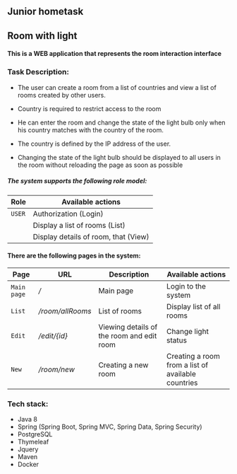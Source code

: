 ## Junior hometask

## Room with light

#### This is a WEB application that represents the room interaction interface


### Task Description: 
- The user can create a room from a list of countries and view a list of rooms created by other users.

- Country is required to restrict access to the room

- He can enter the room and change the state of the light bulb only when his country matches with the country of the room.

- The country is defined by the IP address of the user. 

- Changing the state of the light bulb should be displayed to all users in the room without reloading the page as soon as possible

##### The system supports the following role model:

| Role     | Available actions                  
| -------- |---------------------------       
| `USER`   | Authorization (Login)              
|          | Display a list of rooms (List)
|          | Display details of room, that (View)

#### There are the following pages in the system:

| Page               | URL               | Description                                  | Available actions                   
| ------------       |------------------ | -----------------------------------------    | ---------------------------------------------------    
| `Main page`        | */*               | Main page                                    | Login to the system
| `List`             | */room/allRooms*  | List of rooms                                | Display list of all rooms
| `Edit`             | */edit/{id}*      | Viewing details of the room and edit room    | Change light status
| `New`              | */room/new*       | Creating a new room                          | Creating a room from a list of available countries

### Tech stack:
- Java 8
- Spring (Spring Boot, Spring MVC, Spring Data, Spring Security)
- PostgreSQL 
- Thymeleaf
- Jquery
- Maven
- Docker
